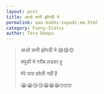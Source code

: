 ```yaml
---
layout: post
title: आओ कभी झोपडी मे
permalink: aao-kabhi-zopadi-me.html
category: Funny-Status
author: Tera Deepu 
---
```

> आओ कभी झोपडी मे 😅😅😍 
> 
> क्यूकी मे गरीब लडका हु  
> 
> मेरे पास हवेली नहीं है 
>
> 😭😭😢😢😁😁😁🤓🤓🤓
